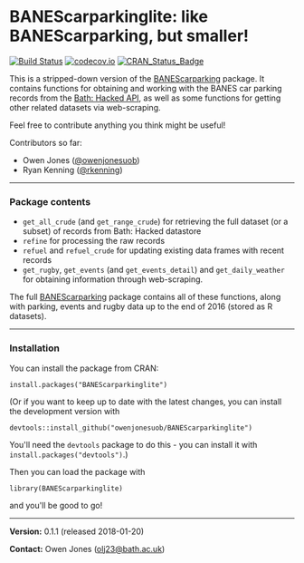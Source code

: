 # **BANEScarparkinglite: like BANEScarparking, but smaller!**

[![Build Status](https://travis-ci.org/owenjonesuob/BANEScarparkinglite.svg?branch=master)](https://travis-ci.org/owenjonesuob/BANEScarparkinglite)
[![codecov.io](https://codecov.io/github/owenjonesuob/BANEScarparkinglite/coverage.svg?branch=master)](https://codecov.io/github/owenjonesuob/BANEScarparkinglite?branch=master)
[![CRAN\_Status\_Badge](http://www.r-pkg.org/badges/version/BANEScarparkinglite)](https://cran.r-project.org/package=BANEScarparkinglite)

This is a stripped-down version of the [BANEScarparking](https://github.com/owenjonesuob/BANEScarparking) package. It contains functions for obtaining and working with the BANES car parking records from the [Bath: Hacked API](https://data.bathhacked.org/Government-and-Society/BANES-Historic-Car-Park-Occupancy/x29s-cczc), as well as some functions for getting other related datasets via web-scraping.

Feel free to contribute anything you think might be useful!

Contributors so far:

* Owen Jones ([@owenjonesuob](https://github.com/owenjonesuob))
* Ryan Kenning ([@rkenning](https://github.com/rkenning))

---

### **Package contents**

* `get_all_crude` (and `get_range_crude`) for retrieving the full dataset (or a subset) of records from Bath: Hacked datastore
* `refine` for processing the raw records
* `refuel` and `refuel_crude` for updating existing data frames with recent records
* `get_rugby`, `get_events` (and `get_events_detail`) and `get_daily_weather` for obtaining information through web-scraping.

The full [BANEScarparking](https://github.com/owenjonesuob/BANEScarparking) package contains all of these functions, along with parking, events and rugby data up to the end of 2016 (stored as R datasets).

---

### **Installation**

You can install the package from CRAN:
```
install.packages("BANEScarparkinglite")
```

(Or if you want to keep up to date with the latest changes, you can install the development version with
```
devtools::install_github("owenjonesuob/BANEScarparkinglite")
```
You'll need the `devtools` package to do this - you can install it with `install.packages("devtools")`.)


Then you can load the package with
```
library(BANEScarparkinglite)
```
and you'll be good to go!

---

**Version:** 0.1.1 (released 2018-01-20)

**Contact:** Owen Jones (olj23@bath.ac.uk)

